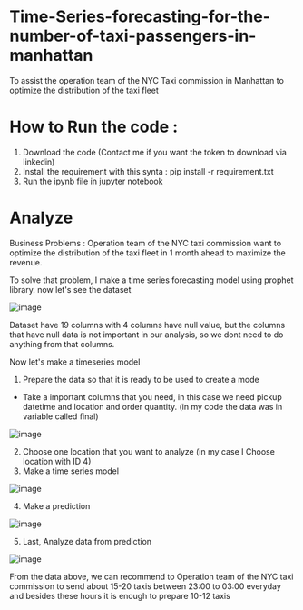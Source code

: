 # Time-Series-forecasting-for-the-number-of-taxi-passengers-in-manhattan

To assist the operation team of the NYC Taxi commission in Manhattan to optimize the distribution of the taxi fleet

# How to Run the code :
1. Download the code (Contact me if you want the token to download via linkedin)
2. Install the requirement with this synta : pip install -r requirement.txt
3. Run the ipynb file in jupyter notebook

# Analyze

Business Problems : Operation team of the NYC taxi commission want to optimize the distribution of the taxi fleet in 1 month ahead to maximize the revenue.

To solve that problem, I make a time series forecasting model using prophet library. now let's see the dataset

![image](https://user-images.githubusercontent.com/94748637/204725977-1937f571-41fd-4ce8-bd46-6fdb85a1dcc6.png)

Dataset have 19 columns with 4 columns have null value, but the columns that have null data is not important in our analysis, so we dont need to do anything from that columns.

Now let's make a timeseries model
1. Prepare the data so that it is ready to be used to create a mode
 - Take a important columns that you need, in this case we need pickup datetime and location and order quantity. (in my code the data was in variable called final)

![image](https://user-images.githubusercontent.com/94748637/204727257-837cdb15-4b1b-40bf-900b-ef023a55dff1.png)

2. Choose one location that you want to analyze (in my case I Choose location with ID 4)
3. Make a time series model

![image](https://user-images.githubusercontent.com/94748637/204727546-8def7d3c-cb35-4d04-aa13-7eb363d2e4e7.png)

4. Make a prediction

![image](https://user-images.githubusercontent.com/94748637/204727611-99cd6875-6832-44e0-920b-3366f3374198.png)

5. Last, Analyze data from prediction

![image](https://user-images.githubusercontent.com/94748637/204727802-429afc4f-2ce1-43d1-8ae8-8ea50a79a28f.png)

From the data above, we can recommend to Operation team of the NYC taxi commission to send about 15-20 taxis between 23:00 to 03:00 everyday and besides these hours it is enough to prepare 10-12 taxis
